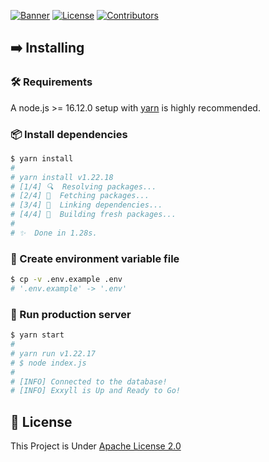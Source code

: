 [![Banner](https://cdn.upload.systems/uploads/AZRDGxJa.png)]()
[![License](https://img.shields.io/github/license/gifaldyazkaa/exxyll-origin?style=for-the-badge)](LICENSE) [![Contributors](https://img.shields.io/github/contributors/gifaldyazkaa/exxyll-origin?style=for-the-badge)](https://github.com/gifaldyazkaa/exxyll-origin/graphs/contributors)

## ➡️ Installing

### 🛠️ Requirements

A node.js >= 16.12.0 setup with [yarn](https://yarnpkg.com) is highly recommended.

### 📦 Install dependencies

```bash
$ yarn install
#
# yarn install v1.22.18
# [1/4] 🔍  Resolving packages...
# [2/4] 🚚  Fetching packages...
# [3/4] 🔗  Linking dependencies...
# [4/4] 🔨  Building fresh packages...
#
# ✨  Done in 1.28s.
```

### 🔑 Create environment variable file

```bash
$ cp -v .env.example .env
# '.env.example' -> '.env'
```

### 🏃 Run production server

```bash
$ yarn start
#
# yarn run v1.22.17
# $ node index.js
#
# [INFO] Connected to the database!
# [INFO] Exxyll is Up and Ready to Go!
```

## 📄 License

This Project is Under [Apache License 2.0](./LICENSE)
